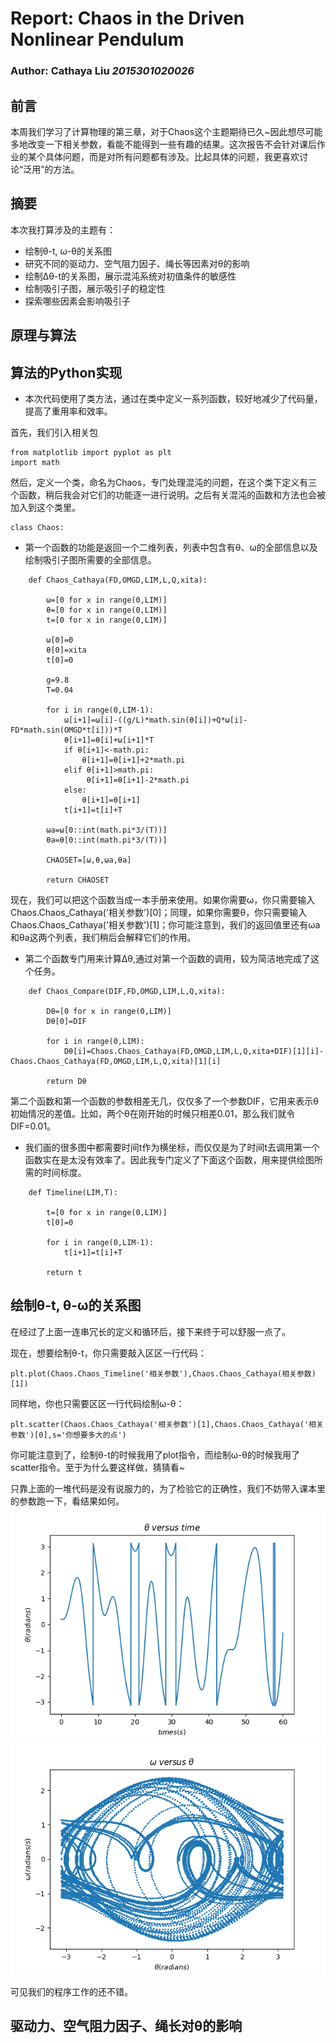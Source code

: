 # Report: Chaos in the Driven Nonlinear Pendulum
### Author: Cathaya Liu *2015301020026*

## 前言
本周我们学习了计算物理的第三章，对于Chaos这个主题期待已久~因此想尽可能多地改变一下相关参数，看能不能得到一些有趣的结果。这次报告不会针对课后作业的某个具体问题，而是对所有问题都有涉及。比起具体的问题，我更喜欢讨论“泛用”的方法。
## 摘要
本次我打算涉及的主题有：
* 绘制θ-t, ω-θ的关系图
* 研究不同的驱动力、空气阻力因子、绳长等因素对θ的影响
* 绘制Δθ-t的关系图，展示混沌系统对初值条件的敏感性
* 绘制吸引子图，展示吸引子的稳定性
* 探索哪些因素会影响吸引子
## 原理与算法


## 算法的Python实现
* 本次代码使用了类方法，通过在类中定义一系列函数，较好地减少了代码量，提高了重用率和效率。

首先，我们引入相关包
```
from matplotlib import pyplot as plt
import math
```
然后，定义一个类，命名为Chaos，专门处理混沌的问题，在这个类下定义有三个函数，稍后我会对它们的功能逐一进行说明。之后有关混沌的函数和方法也会被加入到这个类里。
```
class Chaos:
```
* 第一个函数的功能是返回一个二维列表，列表中包含有θ、ω的全部信息以及绘制吸引子图所需要的全部信息。
```    
    def Chaos_Cathaya(FD,OMGD,LIM,L,Q,xita):
        
        ω=[0 for x in range(0,LIM)]
        θ=[0 for x in range(0,LIM)]
        t=[0 for x in range(0,LIM)]
    
        ω[0]=0
        θ[0]=xita
        t[0]=0
    
        g=9.8
        T=0.04
    
        for i in range(0,LIM-1):
            ω[i+1]=ω[i]-((g/L)*math.sin(θ[i])+Q*ω[i]-FD*math.sin(OMGD*t[i]))*T
            θ[i+1]=θ[i]+ω[i+1]*T
            if θ[i+1]<-math.pi:
                θ[i+1]=θ[i+1]+2*math.pi
            elif θ[i+1]>math.pi:
                 θ[i+1]=θ[i+1]-2*math.pi
            else:
                θ[i+1]=θ[i+1]    
            t[i+1]=t[i]+T
    
        ωa=ω[0::int(math.pi*3/(T))]
        θa=θ[0::int(math.pi*3/(T))]
        
        CHAOSET=[ω,θ,ωa,θa]
        
        return CHAOSET
```
现在，我们可以把这个函数当成一本手册来使用。如果你需要ω，你只需要输入Chaos.Chaos_Cathaya('相关参数')[0]；同理，如果你需要θ，你只需要输入Chaos.Chaos_Cathaya('相关参数')[1]；你可能注意到，我们的返回值里还有ωa和θa这两个列表，我们稍后会解释它们的作用。

* 第二个函数专门用来计算Δθ,通过对第一个函数的调用，较为简洁地完成了这个任务。
```
    def Chaos_Compare(DIF,FD,OMGD,LIM,L,Q,xita):
        
        Dθ=[0 for x in range(0,LIM)]
        Dθ[0]=DIF
        
        for i in range(0,LIM):
            Dθ[i]=Chaos.Chaos_Cathaya(FD,OMGD,LIM,L,Q,xita+DIF)[1][i]-Chaos.Chaos_Cathaya(FD,OMGD,LIM,L,Q,xita)[1][i]
            
        return Dθ
```
第二个函数和第一个函数的参数相差无几，仅仅多了一个参数DIF，它用来表示θ初始情况的差值。比如，两个θ在刚开始的时候只相差0.01，那么我们就令DIF=0.01。

* 我们画的很多图中都需要时间t作为横坐标，而仅仅是为了时间t去调用第一个函数实在是太没有效率了。因此我专门定义了下面这个函数，用来提供绘图所需的时间标度。
```
    def Timeline(LIM,T):
        
        t=[0 for x in range(0,LIM)]
        t[0]=0
        
        for i in range(0,LIM-1):
            t[i+1]=t[i]+T
            
        return t
```
## 绘制θ-t, θ-ω的关系图

在经过了上面一连串冗长的定义和循环后，接下来终于可以舒服一点了。

现在，想要绘制θ-t，你只需要敲入区区一行代码：
```
plt.plot(Chaos.Chaos_Timeline('相关参数'),Chaos.Chaos_Cathaya(相关参数)[1])
```
同样地，你也只需要区区一行代码绘制ω-θ：
```
plt.scatter(Chaos.Chaos_Cathaya('相关参数')[1],Chaos.Chaos_Cathaya('相关参数')[0],s='你想要多大的点')
```
你可能注意到了，绘制θ-t的时候我用了plot指令，而绘制ω-θ的时候我用了scatter指令。至于为什么要这样做，猜猜看~

只靠上面的一堆代码是没有说服力的，为了检验它的正确性，我们不妨带入课本里的参数跑一下，看结果如何。
![](https://github.com/Cathayaliu/computationalphysics_N2015301020026/blob/master/5th%20homework/demo2.png)
![](https://github.com/Cathayaliu/computationalphysics_N2015301020026/blob/master/5th%20homework/demo1.png)

可见我们的程序工作的还不错。

## 驱动力、空气阻力因子、绳长对θ的影响

